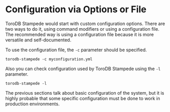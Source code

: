 <h1>Configuration via Options or File</h1>

ToroDB Stampede would start with custom configuration options. There are two ways to do it, using command modifiers or using a configuration file. The recommended way is using a configuration file because it is more versatile and self-documented.

To use the configuration file, the `-c` parameter should be specified.

```no-highlight
torodb-stampede -c myconfiguration.yml

```

Also you can check configuration used by ToroDB Stampede using the `-l` parameter.

```no-highlight
torodb-stampede -l
```

The previous sections talk about basic configuration of the system, but it is highly probable that some specific configuration must be done to work in production environments.
